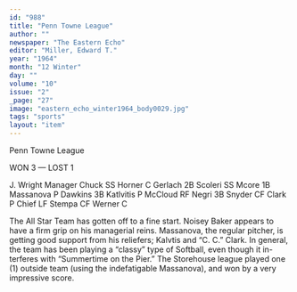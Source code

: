 ```yaml
---
id: "988"
title: "Penn Towne League"
author: ""
newspaper: "The Eastern Echo"
editor: "Miller, Edward T."
year: "1964"
month: "12 Winter"
day: ""
volume: "10"
issue: "2"
_page: "27"
image: "eastern_echo_winter1964_body0029.jpg"
tags: "sports"
layout: "item"
---
```

Penn Towne League

WON 3 — LOST 1

J. Wright              Manager
Chuck       SS Horner        C
Gerlach     2B Scoleri      SS
Mcore       1B Massanova     P
Dawkins     3B Katlvitis     P
McCloud     RF Negri        3B
Snyder      CF Clark         P
Chief       LF Stempa       CF
Werner       C

The All Star Team has gotten off to a fine
start. Noisey Baker appears to have a firm
grip on his managerial reins. Massanova,
the regular pitcher, is getting good support
from his reliefers; Kalvtis and “C. C.” Clark.
In general, the team has been playing a
“classy” type of Softball, even though it in-
terferes with “Summertime on the Pier.” The
Storehouse league played one (1) outside
team (using the indefatigable Massanova),
and won by a very impressive score.
